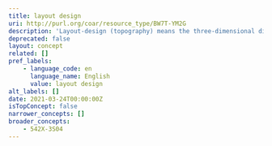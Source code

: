 ```yaml
---
title: layout design
uri: http://purl.org/coar/resource_type/BW7T-YM2G
description: 'Layout-design (topography) means the three-dimensional disposition, however expressed, of the interconnections of an integrated circuit, or such a three-dimensional disposition prepared for an integrated circuit intended for manufacture the elements of an integrated circuit (at least one of which is an active element) and of some or all. [Source: https://www.wipo.int/edocs/lexdocs/laws/en/hk/hk028en.pdf]'
deprecated: false
layout: concept
related: []
pref_labels:
    - language_code: en
      language_name: English
      value: layout design
alt_labels: []
date: 2021-03-24T00:00:00Z
isTopConcept: false
narrower_concepts: []
broader_concepts:
    - 542X-3S04
---
```


